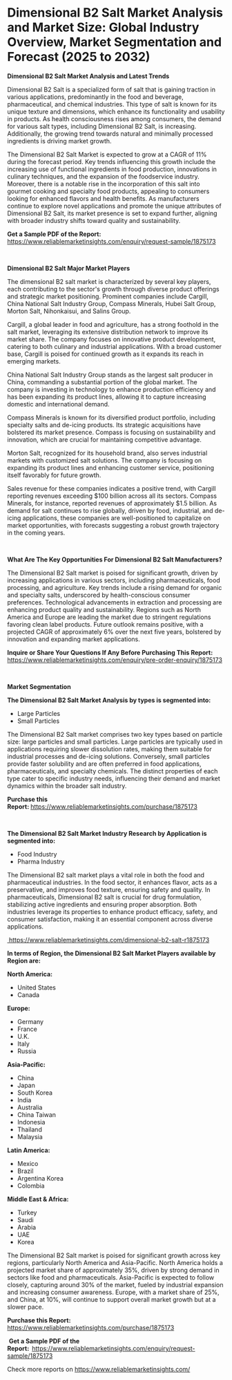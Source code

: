 <p><h1>Dimensional B2 Salt Market Analysis and Market Size: Global Industry Overview, Market Segmentation and Forecast (2025 to 2032)</h1></p><p><strong>Dimensional B2 Salt Market Analysis and Latest Trends</strong></p>
<p><p>Dimensional B2 Salt is a specialized form of salt that is gaining traction in various applications, predominantly in the food and beverage, pharmaceutical, and chemical industries. This type of salt is known for its unique texture and dimensions, which enhance its functionality and usability in products. As health consciousness rises among consumers, the demand for various salt types, including Dimensional B2 Salt, is increasing. Additionally, the growing trend towards natural and minimally processed ingredients is driving market growth.</p><p>The Dimensional B2 Salt Market is expected to grow at a CAGR of 11% during the forecast period. Key trends influencing this growth include the increasing use of functional ingredients in food production, innovations in culinary techniques, and the expansion of the foodservice industry. Moreover, there is a notable rise in the incorporation of this salt into gourmet cooking and specialty food products, appealing to consumers looking for enhanced flavors and health benefits. As manufacturers continue to explore novel applications and promote the unique attributes of Dimensional B2 Salt, its market presence is set to expand further, aligning with broader industry shifts toward quality and sustainability.</p></p>
<p><strong>Get a Sample PDF of the Report:&nbsp;</strong> <a href="https://www.reliablemarketinsights.com/enquiry/request-sample/1875173?utm_campaign=3317&utm_medium=2&utm_source=Github&utm_content=ia&utm_term=07042025&utm_id=dimensional-b2-salt">https://www.reliablemarketinsights.com/enquiry/request-sample/1875173</a></p>
<p>&nbsp;</p>
<p><strong>Dimensional B2 Salt Major Market Players</strong></p>
<p><p>The dimensional B2 salt market is characterized by several key players, each contributing to the sector's growth through diverse product offerings and strategic market positioning. Prominent companies include Cargill, China National Salt Industry Group, Compass Minerals, Hubei Salt Group, Morton Salt, Nihonkaisui, and Salins Group.</p><p>Cargill, a global leader in food and agriculture, has a strong foothold in the salt market, leveraging its extensive distribution network to improve its market share. The company focuses on innovative product development, catering to both culinary and industrial applications. With a broad customer base, Cargill is poised for continued growth as it expands its reach in emerging markets.</p><p>China National Salt Industry Group stands as the largest salt producer in China, commanding a substantial portion of the global market. The company is investing in technology to enhance production efficiency and has been expanding its product lines, allowing it to capture increasing domestic and international demand.</p><p>Compass Minerals is known for its diversified product portfolio, including specialty salts and de-icing products. Its strategic acquisitions have bolstered its market presence. Compass is focusing on sustainability and innovation, which are crucial for maintaining competitive advantage.</p><p>Morton Salt, recognized for its household brand, also serves industrial markets with customized salt solutions. The company is focusing on expanding its product lines and enhancing customer service, positioning itself favorably for future growth.</p><p>Sales revenue for these companies indicates a positive trend, with Cargill reporting revenues exceeding $100 billion across all its sectors. Compass Minerals, for instance, reported revenues of approximately $1.5 billion. As demand for salt continues to rise globally, driven by food, industrial, and de-icing applications, these companies are well-positioned to capitalize on market opportunities, with forecasts suggesting a robust growth trajectory in the coming years.</p></p>
<p>&nbsp;</p>
<p><strong>What Are The Key Opportunities For Dimensional B2 Salt Manufacturers?</strong></p>
<p><p>The Dimensional B2 Salt market is poised for significant growth, driven by increasing applications in various sectors, including pharmaceuticals, food processing, and agriculture. Key trends include a rising demand for organic and specialty salts, underscored by health-conscious consumer preferences. Technological advancements in extraction and processing are enhancing product quality and sustainability. Regions such as North America and Europe are leading the market due to stringent regulations favoring clean label products. Future outlook remains positive, with a projected CAGR of approximately 6% over the next five years, bolstered by innovation and expanding market applications.</p></p>
<p><strong>Inquire or Share Your Questions If Any Before Purchasing This Report:</strong> <a href="https://www.reliablemarketinsights.com/enquiry/pre-order-enquiry/1875173?utm_campaign=3317&utm_medium=2&utm_source=Github&utm_content=ia&utm_term=07042025&utm_id=dimensional-b2-salt">https://www.reliablemarketinsights.com/enquiry/pre-order-enquiry/1875173</a></p>
<p>&nbsp;</p>
<p><strong>Market Segmentation</strong></p>
<p><strong>The Dimensional B2 Salt Market Analysis by types is segmented into:</strong></p>
<p><ul><li>Large Particles</li><li>Small Particles</li></ul></p>
<p><p>The Dimensional B2 Salt market comprises two key types based on particle size: large particles and small particles. Large particles are typically used in applications requiring slower dissolution rates, making them suitable for industrial processes and de-icing solutions. Conversely, small particles provide faster solubility and are often preferred in food applications, pharmaceuticals, and specialty chemicals. The distinct properties of each type cater to specific industry needs, influencing their demand and market dynamics within the broader salt industry.</p></p>
<p><strong>Purchase this Report:&nbsp;</strong><a href="https://www.reliablemarketinsights.com/purchase/1875173?utm_campaign=3317&utm_medium=2&utm_source=Github&utm_content=ia&utm_term=07042025&utm_id=dimensional-b2-salt">https://www.reliablemarketinsights.com/purchase/1875173</a></p>
<p>&nbsp;</p>
<p><strong>The Dimensional B2 Salt Market Industry Research by Application is segmented into:</strong></p>
<p><ul><li>Food Industry</li><li>Pharma Industry</li></ul></p>
<p><p>The Dimensional B2 salt market plays a vital role in both the food and pharmaceutical industries. In the food sector, it enhances flavor, acts as a preservative, and improves food texture, ensuring safety and quality. In pharmaceuticals, Dimensional B2 salt is crucial for drug formulation, stabilizing active ingredients and ensuring proper absorption. Both industries leverage its properties to enhance product efficacy, safety, and consumer satisfaction, making it an essential component across diverse applications.</p></p>
<p><a href="https://www.reliablemarketinsights.com/dimensional-b2-salt-r1875173?utm_campaign=3317&utm_medium=2&utm_source=Github&utm_content=ia&utm_term=07042025&utm_id=dimensional-b2-salt">&nbsp;https://www.reliablemarketinsights.com/dimensional-b2-salt-r1875173</a></p>
<p><strong>In terms of Region, the Dimensional B2 Salt Market Players available by Region are:</strong></p>
<p>
    <p> <strong> North America: </strong>
        <ul>
            <li>United States</li>
            <li>Canada</li>
        </ul>
        </p> 
    <p> <strong> Europe: </strong>
        <ul>
            <li>Germany</li>
            <li>France</li>
            <li>U.K.</li>
            <li>Italy</li>
            <li>Russia</li>
        </ul>
        </p> 
    <p> <strong> Asia-Pacific: </strong>
        <ul>
            <li>China</li>
            <li>Japan</li>
            <li>South Korea</li>
            <li>India</li>
            <li>Australia</li>
            <li>China Taiwan</li>
            <li>Indonesia</li>
            <li>Thailand</li>
            <li>Malaysia</li>
        </ul>
        </p> 
    <p> <strong> Latin America: </strong>
        <ul>
            <li>Mexico</li>
            <li>Brazil</li>
            <li>Argentina Korea</li>
            <li>Colombia</li>
        </ul>
        </p> 
    <p> <strong> Middle East & Africa: </strong>
        <ul>
            <li>Turkey</li>
            <li>Saudi</li>
            <li>Arabia</li>
            <li>UAE</li>
            <li>Korea</li>
        </ul>
    </p>
    </p>
<p><p>The Dimensional B2 Salt market is poised for significant growth across key regions, particularly North America and Asia-Pacific. North America holds a projected market share of approximately 35%, driven by strong demand in sectors like food and pharmaceuticals. Asia-Pacific is expected to follow closely, capturing around 30% of the market, fueled by industrial expansion and increasing consumer awareness. Europe, with a market share of 25%, and China, at 10%, will continue to support overall market growth but at a slower pace.</p></p>
<p><strong>Purchase this Report: </strong><a href="https://www.reliablemarketinsights.com/purchase/1875173?utm_campaign=3317&utm_medium=2&utm_source=Github&utm_content=ia&utm_term=07042025&utm_id=dimensional-b2-salt">https://www.reliablemarketinsights.com/purchase/1875173</a></p>
<p>&nbsp;<strong>Get a Sample PDF of the Report:&nbsp;&nbsp;</strong><a href="https://www.reliablemarketinsights.com/enquiry/request-sample/1875173?utm_campaign=3317&utm_medium=2&utm_source=Github&utm_content=ia&utm_term=07042025&utm_id=dimensional-b2-salt">https://www.reliablemarketinsights.com/enquiry/request-sample/1875173</a></p>
<p><strong></strong></p>
<p>Check more reports on <a href="https://www.reliablemarketinsights.com/?utm_campaign=3317&utm_medium=2&utm_source=Github&utm_content=ia&utm_term=07042025&utm_id=dimensional-b2-salt">https://www.reliablemarketinsights.com/</a></p>